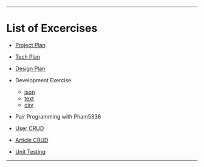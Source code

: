 -----------

# List of Excercises

* [Project Plan](Project_Plan_Exercise.md)

* [Tech Plan](Tech_Plan_Exercise.md)

* [Design Plan](Design_Plan_Exercise.md)

* Development Exercise
  * [json](file_json.py)
  * [text](file_text.py)
  * [csv](file_csv.py)

* Pair Programming with Pham5336

* [User CRUD](crud.py)

* [Article CRUD](post_crud.py)

* [Unit Testing](unit_test.py)
------------
